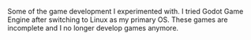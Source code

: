 Some of the game development I experimented with. I tried Godot Game Engine after switching to Linux as my primary OS. These games are incomplete and I no longer develop games anymore.
